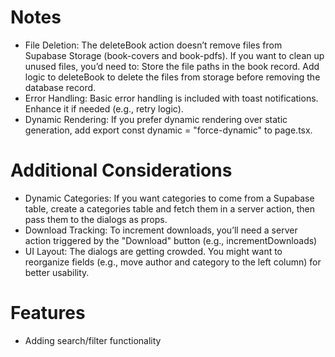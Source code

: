 # Notes
- File Deletion: The deleteBook action doesn’t remove files from Supabase Storage (book-covers and book-pdfs). If you want to clean up unused files, you’d need to:
Store the file paths in the book record.
Add logic to deleteBook to delete the files from storage before removing the database record.
- Error Handling: Basic error handling is included with toast notifications. Enhance it if needed (e.g., retry logic).
- Dynamic Rendering: If you prefer dynamic rendering over static generation, add export const dynamic = "force-dynamic" to page.tsx.

# Additional Considerations
- Dynamic Categories: If you want categories to come from a Supabase table, create a categories table and fetch them in a server action, then pass them to the dialogs as props.
- Download Tracking: To increment downloads, you’ll need a server action triggered by the "Download" button (e.g., incrementDownloads)
- UI Layout: The dialogs are getting crowded. You might want to reorganize fields (e.g., move author and category to the left column) for better usability.

# Features
- Adding search/filter functionality